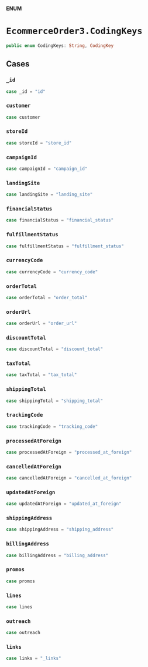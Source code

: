**ENUM**

# `EcommerceOrder3.CodingKeys`

```swift
public enum CodingKeys: String, CodingKey
```

## Cases
### `_id`

```swift
case _id = "id"
```

### `customer`

```swift
case customer
```

### `storeId`

```swift
case storeId = "store_id"
```

### `campaignId`

```swift
case campaignId = "campaign_id"
```

### `landingSite`

```swift
case landingSite = "landing_site"
```

### `financialStatus`

```swift
case financialStatus = "financial_status"
```

### `fulfillmentStatus`

```swift
case fulfillmentStatus = "fulfillment_status"
```

### `currencyCode`

```swift
case currencyCode = "currency_code"
```

### `orderTotal`

```swift
case orderTotal = "order_total"
```

### `orderUrl`

```swift
case orderUrl = "order_url"
```

### `discountTotal`

```swift
case discountTotal = "discount_total"
```

### `taxTotal`

```swift
case taxTotal = "tax_total"
```

### `shippingTotal`

```swift
case shippingTotal = "shipping_total"
```

### `trackingCode`

```swift
case trackingCode = "tracking_code"
```

### `processedAtForeign`

```swift
case processedAtForeign = "processed_at_foreign"
```

### `cancelledAtForeign`

```swift
case cancelledAtForeign = "cancelled_at_foreign"
```

### `updatedAtForeign`

```swift
case updatedAtForeign = "updated_at_foreign"
```

### `shippingAddress`

```swift
case shippingAddress = "shipping_address"
```

### `billingAddress`

```swift
case billingAddress = "billing_address"
```

### `promos`

```swift
case promos
```

### `lines`

```swift
case lines
```

### `outreach`

```swift
case outreach
```

### `links`

```swift
case links = "_links"
```
